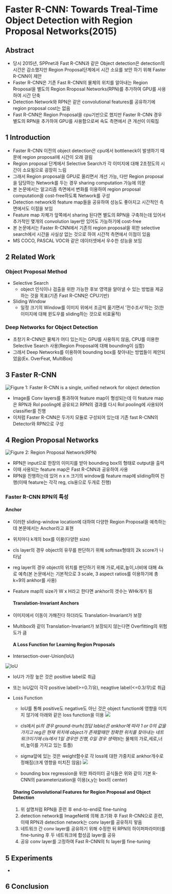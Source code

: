 # Faster R-CNN: Towards Treal-Time Object Detection with Region Proposal Networks(2015)

## Abstract
* 당시 2015년, SPPnet과 Fast R-CNN과 같은 Object detection은 detection의 시간은 감소했지만 Region Proposal단계에서 시간 소요를 보안 하기 위해 Faster R-CNN이 제안
* Faster R-CNN은 기존 Fast R-CNN의 물체의 위치를 알아내는 Region Rroposal을 별도의 Region Rroposal Networks(RPN)를 추가하여 GPU를 사용하여 시간 단축
* Detection Network와 RPN은 같은 convolutional features를 공유하기에 region proposal cost는 없음
* Fast R-CNN은 Region Proposal을 cpu기반으로 했지만 Faster R-CNN 경우 별도의 RPN을 추가하여 GPU를 사용함으로써 속도 측면에서 큰 개선이 이뤄짐

## 1 Introduction
* Faster R-CNN 이전의 object detection은 cpu에서 bottleneck이 발생하기 때문에 region proposal에 시간이 오래 걸림
* Region proposal 단계에서 Selective Search가 각 이미지에 대해 2초정도의 시간이 소요됨으로 굉장히 느림
* 그래서 Region proposal을 GPU로 올리면서 개선 가능, 다만 Region proposal을 담당하는 Network를 두는 경우 sharing computation 가능에 의문
* 본 논문에서는 알고리즘 측면에서 변화를 이용하여 region proposal computation을 cost-free하도록 Network를 구성
* Detection network와 feature map들을 공유하여 성능도 좋아지고 시간적인 측면에서도 이점을 보임
* Feature map 자체가 앞쪽에서 sharing 된다면 별도의 RPN을 구축하는데 있어서 추가적인 몇개의 convolution layer만 있어도 가능하기에 cost-free
* 본 논문에서는 Faster R-CNN에서 기존의 region proposal을 위한 selective search에서 시간을 사실상 없는 것으로 하여 시간적 측면에서 이점이 있음
* MS COCO, PASCAL VOC와 같은 데이터셋에서 우수한 성능을 보임

## 2 Related Work
### Object Proposal Method
  * Selective Search
    * object 인식이나 검출을 위한 가능한 후보 영역을 알아낼 수 있는 방법을 제공하는 것을 목표(기존 Fast R-CNN은 CPU기반)
  * Sliding Window
    * 일정 크기의 Window를 이미지 위에서 조금씩 옮기면서 '전수조사'하는 것(한 이미지에 대해 윈도우를 sliding하는 것으로 비효율적)
### Deep Networks for Object Detection
  * 초창기 R-CNN은 물체가 어디 있는지는 GPU를 사용하지 않음, CPU를 이용한 Selective Search 사용(Region Proposal에 대해 bounding이 심함)
  * 그래서 Deep Networks를 이용하여 bounding box를 찾아내는 방법들이 제안되었음(Ex. OverFeat, MultiBox)

## 3 Faster R-CNN

![Figure 1: Faster R-CNN is a single, unified network for object detection](https://img1.daumcdn.net/thumb/R1280x0/?scode=mtistory2&fname=https%3A%2F%2Fblog.kakaocdn.net%2Fdn%2FRWpKA%2FbtqQCApKJ3R%2FxU6cjtRW6RDksmje7X4RzK%2Fimg.png "Figure 1: Faster R-CNN is a single, unified network for object detection")

* Image를 Conv layers를 통과하여 feature map이 형성되는데 이 feature map은 RPN과 RoI pooling에 공유되고 RPN의 결과를 다시 RoI pooling에 사용되어 classifier를 진행
* 이처럼 Faster R-CNN은 두가지 모듈로 구성되어 있는데 기존 fast R-CNN의 Detector와 RPN으로 구성

## 4 Region Proposal Networks

![Figure 2: Region Proposal Network(RPN)](https://ifh.cc/g/PfKnzG.jpg "Figure 2: Region Proposal Network(RPN)")

* RPN은 input으로 한장의 이미지를 받아 bounding box의 형태로 output을 출력
* 이때 사용되는 feature map은 Fast R-CNN과 공유하여 사용
* RPN을 진행하는데 있어 n x n 크기의 window를 feature map에 sliding하여 진행(이때 feature는 각각 reg, cls용으로 두개로 진행)
### Faster R-CNN RPN의 특성

  #### Anchor
  
* 이러한 sliding-window location에 대하여 다양한 Region Proposal을 예측하는데 본문에서는 Anchor라고 표현
* 위치마다 k개의 box를 이용(다양한 size)
* cls layer의 경우 object의 유무를 판단하기 위해 softmax형태의 2k score가 나타남
* reg layer의 경우 object의 위치를 판단하기 위해 가로,세로,높이,너비에 대해 4k로 예측(본 논문에서는 기본적으로 3 scale, 3 aspect ratios를 이용하기에 총 k=9의 ankhor를 사용)
* Feature map의 size가 W x H라고 한다면 ankhor의 갯수는 WHk개가 됨
    
  #### Translation-Invariant Anchors
  
* 이미지에서 이동이 가해진다 하더라도 Translation-Invariant가 보장
* Multibox와 같이 Translation-Invariant가 보장되지 않는다면 Overfitting의 위험도가 큼
    
  #### A Loss Function for Learning Region Proposals
  
* Intersection-over-Union(IoU)

 ![IoU](https://blog.kakaocdn.net/dn/I9MIb/btq9eMfNYbF/KeQxOsQydbNkZuRNhoMv9k/img.png "IoU")
  * IoU가 가장 높은 것은 positive label로 취급
  * 또는 IoU값이 각각 positive label(>=0.7/유), neagtive label(<=0.3/무)로 취급

* Loss Function
  * IoU를 통해 positive도 negative도 아닌 것은 object function에 영향을 미치지 않기에 아래와 같은 loss function을 이용
<a href='https://ifh.cc/v-wnSyKq' target='_blank'><img src='https://ifh.cc/g/wnSyKq.png' border='0'></a>

  * cls에서 pi*의 경우 ground-trurh(정답 lable)은 ankhor에 따라 1 or 0의 값을 가지고 reg은 현재 위치에 object가 존재할때만 정확한 위치를 찾아내는 네트워크이기에 cls에서 1일 경우만 진행, 0일 경우 생략(ti*는 물체의 가로,세로,너비,높이를 가지고 있는 튜플)
  * sigma앞에 있는 것은 weight함수로 각 loss에 대한 가중치로 ankhor개수로 정해짐(크게 영향을 미치진 않음)
<a href='https://ifh.cc/v-Dv9cD1' target='_blank'><img src='https://ifh.cc/g/Dv9cD1.png' border='0'></a>
  * bounding box regression을 위한 파라미터 공식들은 위와 같이 기본 R-CNN의 parameterization을 이용(x,y는 box의 center)

  #### Sharing Convolutional Features for Region Proposal and Object Detection

  1. 위 설명처럼 RPN을 훈련 후 end-to-end로 fine-tuning
  2. detection network를 ImageNet에 의해 초기화 후 Fast R-CNN으로 훈련, 이때 RPN과 detection network는 conv layer를 공유하지 앟음
  3. 네트워크 간 conv layer를 공유하기 위해 수정한 뒤 RPN의 하이퍼파라미터를 fine-tuning 후 두 네트워크에 합성곱 layer를 공유
  4. 공유 conv layer를 고정하여 Fast R-CNN의 fc layer를 fine-tuning

## 5 Experiments

* 












## 6 Conclusion






